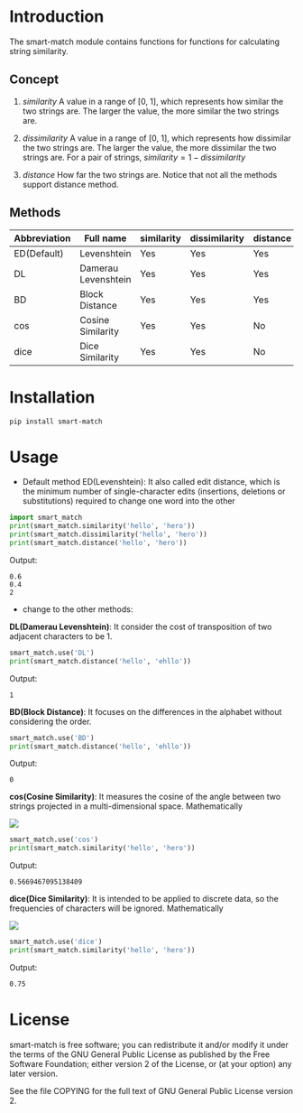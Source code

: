 # Introduction

The smart-match module contains functions for functions for calculating string similarity.

## Concept

1. $similarity$
A value in a range of [0, 1], which represents how similar the two strings are. 
The larger the value, the more similar the two strings are.

2. $dissimilarity$
A value in a range of [0, 1], which represents how dissimilar the two strings are. 
The larger the value, the more dissimilar the two strings are.
For a pair of strings, $similarity = 1 - dissimilarity$

3. $distance$
How far the two strings are. Notice that not all the methods support distance method.

## Methods

Abbreviation | Full name | similarity | dissimilarity | distance
-------------|-----------|------------|---------------|---------
ED(Default) | Levenshtein |     Yes   |    Yes        |  Yes
DL  | Damerau Levenshtein |     Yes   |    Yes        |  Yes
BD  |    Block Distance   |     Yes   |    Yes        |  Yes
cos  | Cosine Similarity |     Yes   |    Yes        |  No
dice | Dice Similarity |     Yes   |    Yes        |  No


# Installation

```shell
pip install smart-match
```

# Usage

- Default method ED(Levenshtein): It also called edit distance, which is the minimum number of single-character edits (insertions, deletions or substitutions) required to change one word into the other

```python
import smart_match
print(smart_match.similarity('hello', 'hero'))
print(smart_match.dissimilarity('hello', 'hero'))
print(smart_match.distance('hello', 'hero'))
```
Output:
```shell
0.6
0.4
2
```

- change to the other methods:

__DL(Damerau Levenshtein)__: It consider the cost of transposition of two adjacent characters to be 1. 

```python
smart_match.use('DL')
print(smart_match.distance('hello', 'ehllo'))
```
Output:
```shell
1
```

__BD(Block Distance)__: It focuses on the differences in the alphabet without considering the order.

```python
smart_match.use('BD')
print(smart_match.distance('hello', 'ehllo'))
```
Output:
```shell
0
```

__cos(Cosine Similarity)__:  It measures the cosine of the angle between two strings projected in a multi-dimensional space.
Mathematically 

<img src="https://render.githubusercontent.com/render/math?math=cos(X, Y) = \frac{X \cdot Y}{\|X\| \|Y\|}" style="margin: 0 auto;">

```python
smart_match.use('cos')
print(smart_match.similarity('hello', 'hero'))
```
Output:
```shell
0.5669467095138409
```

__dice(Dice Similarity)__:  It is intended to be applied to discrete data, so the frequencies of characters will be ignored. 
Mathematically

<img src="https://render.githubusercontent.com/render/math?math=dice(X, Y) = \frac{2|X \cap Y|}{|X|%2B|Y|}" style="margin: 0 auto;">

```python
smart_match.use('dice')
print(smart_match.similarity('hello', 'hero'))
```
Output:
```shell
0.75
```

# License

smart-match is free software; you can redistribute it and/or modify it under the terms of the GNU General Public License as published by the Free Software Foundation; either version 2 of the License, or (at your option) any later version.

See the file COPYING for the full text of GNU General Public License version 2.
